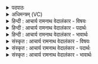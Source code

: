 <details><summary>पदपाठः</summary>

धि꣣या꣢। च꣣क्रे। व꣡रे꣢꣯ण्यः। भू꣣ता꣡ना꣢म्। ग꣡र्भ꣢꣯म्। आ। द꣣धे। द꣡क्ष꣢꣯स्य। पि꣣त꣡र꣢म्। त꣣ना꣢꣯। १४७९।
</details>

<details><summary>अधिमन्त्रम् (VC)</summary>

- अग्निः
- विश्वामित्रो गाथिनः
- गायत्री
- षड्जः
</details>

<details><summary>हिन्दी : आचार्य रामनाथ वेदालंकार - विषयः</summary>

अगले मन्त्र में परमेश्वर क्या करता है यह कहते हैं।
</details>

<details><summary>हिन्दी : आचार्य रामनाथ वेदालंकार - पदार्थः</summary>

पदार्थान्वयभाषाः -  (वरेण्यः) वरणीय और श्रेष्ठ वह अग्नि नामक परमात्मा,अपने उपासक को (तना धिया) विस्तृत बुद्धि के दान द्वारा (दक्षस्य) मनोबल का (पितरम्) पिता (चक्रे) बना देता है। साथ ही (भूतानाम्) उत्पन्न प्रशस्त जनों में (गर्भम्) सद्गुणों के गर्भ को (आ दधे) स्थापित करता है ॥३॥
</details>

<details><summary>हिन्दी : आचार्य रामनाथ वेदालंकार - भावार्थः</summary>

भावार्थभाषाः -  उपासना किया हुआ जगदीश्वर उपासक का सखा बनकर उसके बल, विज्ञान और अध्यात्म-धन को बढ़ाता है ॥३॥ इस खण्ड में परमात्मा, आनन्दरसप्रवाह और मानव-प्रेरणा का विषय वर्णित होने से इस खण्ड की पूर्व खण्ड के साथ सङ्गति जाननी चाहिए ॥ तेरहवें अध्याय में पञ्चम खण्ड समाप्त ॥
</details>

<details><summary>संस्कृत : आचार्य रामनाथ वेदालंकार - विषयः</summary>

अथ परमेश्वरः कमुपकारं करोतीत्याह।
</details>

<details><summary>संस्कृत : आचार्य रामनाथ वेदालंकार - पदार्थः</summary>

पदार्थान्वयभाषाः -  (वरेण्यः) वरणीयः श्रेष्ठश्च असौ अग्निः परमात्मा,स्वकीयमुपासकम् (तना धिया) विस्तीर्णबुद्धिप्रदानेन (दक्षस्य) मनोबलस्य (पितरम्) जनकम् (चक्रे) करोति। किञ्च (भूतानाम्) उत्पन्नानां प्रशस्तजनानाम् (गर्भम्२) सद्गुणगर्भम् (आ दधे) स्थापयति ॥३॥३
</details>

<details><summary>संस्कृत : आचार्य रामनाथ वेदालंकार - भावार्थः</summary>

भावार्थभाषाः -  उपासितो जगदीश्वर उपासकस्य सखा भूत्वा तस्य बलं विज्ञानमध्यात्मसम्पत्तिं च वर्धयति ॥३॥ अस्मिन् खण्डे परमात्मविषयस्यानन्दप्रवाहस्य मानवप्रेरणायाश्च वर्णनादेतत्खण्डस्य पूर्वखण्डेन संगतिर्ज्ञेया ॥
</details>